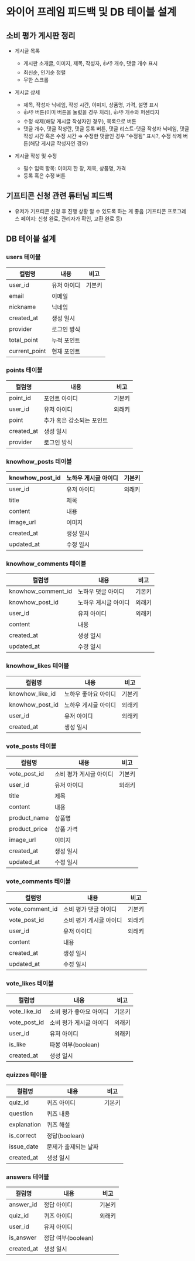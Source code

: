 # 와이어 프레임 피드백 및 DB 테이블 설계

## 소비 평가 게시판 정리

- 게시글 목록

  - 게시판 소개글, 이미지, 제목, 작성자, 👍👎 개수, 댓글 개수 표시
  - 최신순, 인기순 정렬
  - 무한 스크롤

- 게시글 상세

  - 제목, 작성자 닉네임, 작성 시간, 이미지, 상품명, 가격, 설명 표시
  - 👍👎 버튼(이미 버튼을 눌렀을 경우 처리), 👍👎 개수와 퍼센티지
  - 수정 삭제(해당 게시글 작성자인 경우), 목록으로 버튼
  - 댓글 개수, 댓글 작성란, 댓글 등록 버튼, 댓글 리스트-댓글 작성자 닉네임, 댓글 작성 시간 혹은 수정 시간 ⇒ 수정한 댓글인 경우 “수정됨” 표시?, 수정 삭제 버튼(해당 게시글 작성자인 경우)

- 게시글 작성 및 수정

  - 필수 입력 항목: 이미지 한 장, 제목, 상품명, 가격
  - 등록 혹은 수정 버튼

## 기프티콘 신청 관련 튜터님 피드백

- 유저가 기프티콘 신청 후 진행 상황 알 수 있도록 하는 게 좋음 (기프티콘 프로그레스 페이지: 신청 완료, 관리자가 확인, 교환 완료 등)

## DB 테이블 설계

### users 테이블

| 컬럼명        | 내용        | 비고   |
| ------------- | ----------- | ------ |
| user_id       | 유저 아이디 | 기본키 |
| email         | 이메일      |        |
| nickname      | 닉네임      |        |
| created_at    | 생성 일시   |        |
| provider      | 로그인 방식 |        |
| total_point   | 누적 포인트 |        |
| current_point | 현재 포인트 |        |

### points 테이블

| 컬럼명     | 내용                      | 비고   |
| ---------- | ------------------------- | ------ |
| point_id   | 포인트 아이디             | 기본키 |
| user_id    | 유저 아이디               | 외래키 |
| point      | 추가 혹은 감소되는 포인트 |        |
| created_at | 생성 일시                 |        |
| provider   | 로그인 방식               |        |

### knowhow_posts 테이블

| knowhow_post_id | 노하우 게시글 아이디 | 기본키 |
| --------------- | -------------------- | ------ |
| user_id         | 유저 아이디          | 외래키 |
| title           | 제목                 |        |
| content         | 내용                 |        |
| image_url       | 이미지               |        |
| created_at      | 생성 일시            |        |
| updated_at      | 수정 일시            |        |

### knowhow_comments 테이블

| 컬럼명             | 내용                 | 비고   |
| ------------------ | -------------------- | ------ |
| knowhow_comment_id | 노하우 댓글 아이디   | 기본키 |
| knowhow_post_id    | 노하우 게시글 아이디 | 외래키 |
| user_id            | 유저 아이디          | 외래키 |
| content            | 내용                 |        |
| created_at         | 생성 일시            |        |
| updated_at         | 수정 일시            |        |

### knowhow_likes 테이블

| 컬럼명          | 내용                 | 비고   |
| --------------- | -------------------- | ------ |
| knowhow_like_id | 노하우 좋아요 아이디 | 기본키 |
| knowhow_post_id | 노하우 게시글 아이디 | 외래키 |
| user_id         | 유저 아이디          | 외래키 |
| created_at      | 생성 일시            |        |

### vote_posts 테이블

| 컬럼명        | 내용                    | 비고   |
| ------------- | ----------------------- | ------ |
| vote_post_id  | 소비 평가 게시글 아이디 | 기본키 |
| user_id       | 유저 아이디             | 외래키 |
| title         | 제목                    |        |
| content       | 내용                    |        |
| product_name  | 상품명                  |        |
| product_price | 상품 가격               |        |
| image_url     | 이미지                  |        |
| created_at    | 생성 일시               |        |
| updated_at    | 수정 일시               |        |

### vote_comments 테이블

| 컬럼명          | 내용                    | 비고   |
| --------------- | ----------------------- | ------ |
| vote_comment_id | 소비 평가 댓글 아이디   | 기본키 |
| vote_post_id    | 소비 평가 게시글 아이디 | 외래키 |
| user_id         | 유저 아이디             | 외래키 |
| content         | 내용                    |        |
| created_at      | 생성 일시               |        |
| updated_at      | 수정 일시               |        |

### vote_likes 테이블

| 컬럼명       | 내용                    | 비고   |
| ------------ | ----------------------- | ------ |
| vote_like_id | 소비 평가 좋아요 아이디 | 기본키 |
| vote_post_id | 소비 평가 게시글 아이디 | 외래키 |
| user_id      | 유저 아이디             | 외래키 |
| is_like      | 따봉 여부(boolean)      |        |
| created_at   | 생성 일시               |        |

### quizzes 테이블

| 컬럼명      | 내용                 | 비고   |
| ----------- | -------------------- | ------ |
| quiz_id     | 퀴즈 아이디          | 기본키 |
| question    | 퀴즈 내용            |        |
| explanation | 퀴즈 해설            |        |
| is_correct  | 정답(boolean)        |        |
| issue_date  | 문제가 출제되는 날짜 |        |
| created_at  | 생성 일시            |        |

### answers 테이블

| 컬럼명     | 내용               | 비고   |
| ---------- | ------------------ | ------ |
| answer_id  | 정답 아이디        | 기본키 |
| quiz_id    | 퀴즈 아이디        | 외래키 |
| user_id    | 유저 아이디        |        |
| is_answer  | 정답 여부(boolean) |        |
| created_at | 생성 일시          |        |
